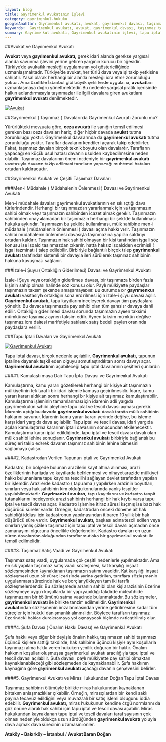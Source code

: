 ```yaml
---
layout: blog
title: Gayrimenkul Avukatının İşlevi
category: gayrimenkul-hukuku
googleAnahtar: Gayrimenkul avukatı, avukat, gayrimenkul davası, taşınmaz tapu iptal ve tescil davası, bakırköy avukat, ataköy avukat, istanbul avukat, ceza avukatı
keywords:  Gayrimenkul avukatı, avukat, gayrimenkul davası, taşınmaz tapu iptal ve tescil davası, bakırköy avukat, ataköy avukat, istanbul avukat, ceza avukatı
summary: Gayrimenkul avukatı, Gayrimenkul avukatının işlevi, tapu iptal ve tescil davasında gayrimenkul avukatı, taşınmaz davlarında ortaklığın giderilmesi ve gayrimenkul avukatı, müdahalenin önlenmesi ve gayrimenkul avukatı başlıklarıyla gayrimenkul avukatının özellikleri açıklanmıştır.
---
```



##Avukat ve Gayrimenkul Avukatı

**Avukat** veya **gayrimenkul avukatı,** gerek idari alanda gerekse yargısal alanda savunma işlevini yerine getiren yargının kurucu bir öğesidir. Türkiye’de avukatlık mesleği uygulamanın yol göstericiliğinde uzmanlaşmaktadır. Türkiye’de avukat, her türlü dava veya işi takip yetkisine sahiptir. Yasal olarak herhangi bir alanda mesleği icra etme zorunluluğu yoktur. Ama özellikle İstanbul gibi büyük şehirlerde uygulama, **avukat**ları uzmanlaşmaya doğru yöneltmektedir. Bu nedenle yargısal pratik içerisinde halkın adlandırmasıyla taşınmazlar ile ilgili davalara giren avukatlara **gayrimenkul avukatı** denilmektedir.

[![Avukat](http://i.hizliresim.com/VLobJP.jpg)](https://hizliresim.com/VLobJP "Avukat")

##Gayrimenkul ( Taşınmaz ) Davalarında Gayrimenkul Avukatı Zorunlu mu?

Yürürlükteki mevzuata göre,  **ceza avukatı** ile sanığın temsil edilmesi gereken bazı ceza davaları hariç, diğer hiçbir davada **avukat** tutma zorunluluğu yoktur. Gayrimenkul davalarında da **gayrimenkul avukatı** tutma zorunluluğu yoktur. Taraflar davalarını kendileri açarak takip edebilirler. Fakat, taşınmaz davaları birçok teknik boyutu olan davalardır. Tarafların yapacağı en küçük usul hatası davanın usulden kaybedilmesine neden olabilir. Taşınmaz davalarının önemi nedeniyle bir **gayrimenkul avukatı** vasıtasıyla davanın takip edilmesi tarafların yapacağı muhtemel hataları ortadan kaldıracaktır.

##Gayrimenkul Avukatı ve Çeşitli Taşınmaz Davaları



###Men-i Müdahale ( Müdahalenin Önlenmesi ) Davası ve Gayrimenkul Avukatı


Men-i müdahale davaları gayrimenkul avukatlarının en sık açtığı dava türlerindendir. Herhangi bir taşınmazdan yararlanmak için ya taşınmazın sahibi olmak veya taşınmazın sahibinden icazet almak gerekir. Taşınmazın sahibinden onay alamadan bir taşınmazın herhangi bir şekilde kullanılması hukuka aykırıdır. Taşınmazın bu şekilde kullanılması, mülk sahibine men-i müdahale ( müdahalenin önlenmesi ) davası açma hakkı verir. Taşınmazın sahibi müdahalenin önlenmesi davasıyla taşınmazına yapılan saldırıyı ortadan kaldırır. Taşınmazın hak sahibi olmayan bir kişi tarafından işgali söz konusu ise işgalci taşınmazdan çıkarılır, hatta haksız işgalciden ecrimisil ( işgal tazminatı ) talep edilebilir. Birbiriyle bağlantılı birçok talep **gayrimenkul avukatı** tarafından sistemli bir davayla ileri sürülerek taşınmaz sahibinin hakkına kavuşması sağlanır.

###İzale-i Şuyu ( Ortaklığın Giderilmesi) Davası ve Gayrimenkul Avukatı

İzale-i Şuyu veya ortaklığın giderilmesi davası, bir taşınmaza birden fazla kişinin sahip olması halinde söz konusu olur. Paylı mülkiyette paydaşlar taşınmazın taksim şeklinde anlaşamayabilir. Bu durumda bir **gayrimenkul avukatı** vasıtasıyla ortaklığın sona erdirilmesi için izale-i şüyu davası açılır. **Gayrimenkul avukatı,** tapu kayıtlarını inceleyerek davayı tüm paydaşlara yöneltir. Bu davada taşınmazda pay sahibi olan tüm şahıslar davaya dahil edilir. Ortaklığın giderilmesi davası sonunda taşınmazın aynen taksimi mümkünse taşınmaz aynen taksim edilir. Aynen taksim mümkün değilse taşınmaz icra dairesi marifetiyle satılarak satış bedeli payları oranında paydaşlara verilir. 

###Tapu İptali Davaları ve Gayrimenkul Avukatı

[![Gayrimenkul Avukatı](http://i.hizliresim.com/lyJVll.jpg)](https://hizliresim.com/lyJVll "Gayrimenkul Avukatı")

Tapu iptal davası, birçok nedenle açılabilir. **Gayrimenkul avukatı,** tapunun iptaline dayanak teşkil eden olguyu somutlaştırdıktan sonra davayı açar. **Gayrimenkul avukatı**nın açabileceği tapu iptal davalarının çeşitleri şunlardır:

####1.  Kamulaştırmaya Dair Tapu İptal Davası ve Gayrimenkul Avukatı

Kamulaştırma, kamu yararı gözetilerek herhangi bir kişiye ait taşınmazın mülkiyetinin tek taraflı bir idari işlemle kamuya geçirilmesidir. İdare, kamu yararı kararı aldıktan sonra herhangi bir kişiye ait taşınmazı kamulaştırabilir. Kamulaştırma işleminin tamamlanması için idarenin adli yargıda gayrimenkulün sahibi aleyhine tapu iptal ve tescil davası açması gerekir. İdarenin açtığı bu davada **gayrimenkul avukatı** davalı tarafta mülk sahibinin haklarını savunur. İdarenin kamu yararı kararı yerinde değilse, bu işleme karşı idari yargıda dava açılabilir. Tapu iptal ve tescil davası, idari yargıda açılan kamulaştırma kararının iptali davasının sonucundan etkilenecektir. Kamulaştırma kararı iptal edildiğinde, tapu iptal ve tescil davası davalı olan mülk sahibi lehine sonuçlanır. **Gayrimenkul avukatı** birbiriyle bağlantılı bu süreçleri takip ederek davanın taşınmaz sahibinin lehine bitmesini sağlamaya çalışır.

####2. Kadastrodan Verilen Tapunun İptali ve Gayrimenkul Avukatı

Kadastro, bir bölgede bulunan arazilerin kayıt altına alınması, arazi özelliklerinin haritada ve kayıtlarda belirlenmesi ve nihayet arazide mülkiyet hakkı bulunanların tapu kaydına tescilini sağlayan devlet tarafından yapılan bir işlemdir. Arazilerde kadastro ( tapulama ) yapılırken arazinin boyutları, sınırları veya hak sahibinin kim olduğu konularında yanlış tespitler yapılabilmektedir. **Gayrimenkul avukatı,** tapu kayıtlarını ve kadastro tespit tutanaklarını inceleyerek arazi sahibinin herhangi bir hak kaybı varsa tapu iptal ve tescil davası açar. Kadastro işlemine itiraz süresi kaçmış ise bazı hak düşürücü süreler vardır. Örneğin, kadastrodan önceki döneme ait hak sahipliği iddiası için kadastronun yapılmasından itibaren 10 yıllık bir hak düşürücü süre vardır. **Gayrimenkul avukatı,** başkası adına tescil edilen veya sınırları yanlış çizilen taşınmaz için tapu iptal ve tescil davası açmadan önce zamanaşımı olgusunu öncelikle değerlendirir. Kadastro davaları en uzun süren davalardan olduğundan taraflar mutlaka bir gayrimenkul avukatı ile temsil edilmelidir.

####3. Taşınmaz Satış Vaadi ve Gayrimenkul Avukatı

Taşınmaz satış vaadi, uygulamada çok çeşitli nedenlerle yapılmaktadır. Ama en sık yapılan taşınmaz satış vaadi sözleşmesi, kat karşılığı inşaat sözleşmesinden kaynaklanan taşınmazın satımı vaadidir. Kat karşılığı inşaat sözleşmesi uzun bir süreç içerisinde yerine getirilen, taraflara sözleşmenin uygulanması sürecinde hak ve borçlar yükleyen tam iki taraflı sözleşmelerdendir. Bu sözleşmede arsanın sahibi olan kişi arazisinin üzerine sözleşmeye uygun koşullarda bir yapı yapıldığı takdirde müteahhide taşınmazının bir bölümünü satma vaadinde bulunmaktadır. Bu sözleşmeler, **gayrimenkul avukatı** ile birlikte tanzim edilmelidir. **Gayrimenkul avukatı**ndan sözleşmenin imzalanmasından yerine getirilmesine kadar tüm süreçler için hukuki danışmanlık alınmalıdır. Böylece tarafların taşınmaz üzerindeki hakları duraksamaya yol açmayacak biçimde netleştirilmiş olur.

####4. Şufa Davası ( Önalım Hakkı Davası) ve Gayrimenkul Avukatı

Şufa hakkı veya diğer bir deyişle önalım hakkı, taşınmazın sahibi taşınmazı üçüncü kişilere sattığı takdirde, hak sahibine üçüncü kişiyle aynı koşullarla taşınmazı alma hakkı veren hukuken yenilik doğuran bir haktır. Önalım hakkının koşulları oluşmuşsa gayrimenkul avukatı aracılığıyla tapu iptal ve tescil davası açılabilir. Şufa davası, paylı mülkiyette pay sahibi olmaktan kaynaklanabileceği gibi sözleşmeden de kaynaklanabilir. Şufa hakkının kaynağına göre **gayrimenkul avukatı** açacağı davanın çerçevesini belirler.

####5. Gayrimenkul Avukatı ve Miras Hukukundan Doğan Tapu İptal Davası

Taşınmaz sahibinin ölümüyle birlikte miras hukukundan kaynaklanan birtakım anlaşmazlıklar çıkabilir. Örneğin, mirasçılardan biri kendi saklı payına tecavüz edildiğini veya muvazaalı bir satış işlemi olduğunu iddia edebilir. **Gayrimenkul avukatı,** miras hukukunun kendine özgü normlarını da göz önüne alarak hak sahibi için tapu iptal ve tescil davası açabilir. Miras hukukundan kaynaklanan tapu iptal ve tescil davaları taraf sayısının çok olması nedeniyle oldukça uzun sürdüğünden **gayrimenkul avukatı** yoluyla dava açmak dava sürecinin uzamasını önler.


**Ataköy – Bakırköy – İstanbul** / **Avukat Baran Doğan**
